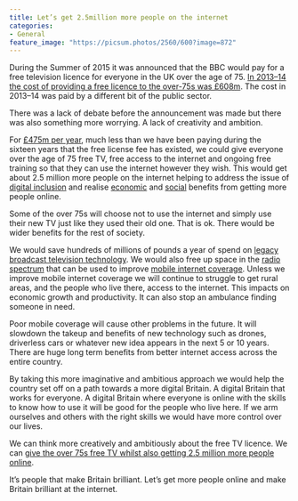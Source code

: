 ```yaml
---
title: Let’s get 2.5million more people on the internet
categories:
- General
feature_image: "https://picsum.photos/2560/600?image=872"
---
```


During the Summer of 2015 it was announced that the BBC would pay for a free television licence for everyone in the UK over the age of 75. [In 2013–14 the cost of providing a free licence to the over-75s was £608m](http://www.bbc.co.uk/news/uk-politics-33414693). The cost in 2013–14 was paid by a different bit of the public sector.

There was a lack of debate before the announcement was made but there was also something more worrying. A lack of creativity and ambition.

<!-- more -->

For [£475m per year](https://docs.google.com/document/d/1F9JwKhLfvWcxPZtuY2YeuBDceFow0pEWI0NwwLXG0T0/edit), much less than we have been paying during the sixteen years that the free license fee has existed, we could give everyone over the age of 75 free TV, free access to the internet and ongoing free training so that they can use the internet however they wish. This would get about 2.5 million more people on the internet helping to address the issue of [digital inclusion](https://digitalinclusion.blog.gov.uk/2015/08/20/focus-on-local-digital-inclusion/) and realise [economic](http://press.labour.org.uk/post/103590727709/chi-onwurah-mp-welcomes-report-that-would-help) and [social](http://www.scvo.org.uk/blog/lets-talk-about-digital-participation/) benefits from getting more people online.

Some of the over 75s will choose not to use the internet and simply use their new TV just like they used their old one. That is ok. There would be wider benefits for the rest of society.

We would save hundreds of millions of pounds a year of spend on [legacy broadcast television technology](http://consumers.ofcom.org.uk/tv-radio/television/how-tv-transmitters-transformed-and-towered-over-the-uk/). We would also free up space in the [radio spectrum](https://en.wikipedia.org/wiki/Radio_spectrum) that can be used to improve [mobile internet coverage](http://www.ofcom.org.uk/mobile-coverage). Unless we improve mobile internet coverage we will continue to struggle to get rural areas, and the people who live there, access to the internet. This impacts on economic growth and productivity. It can also stop an ambulance finding someone in need.

Poor mobile coverage will cause other problems in the future. It will slowdown the takeup and benefits of new technology such as drones, driverless cars or whatever new idea appears in the next 5 or 10 years. There are huge long term benefits from better internet access across the entire country.

By taking this more imaginative and ambitious approach we would help the country set off on a path towards a more digital Britain. A digital Britain that works for everyone. A digital Britain where everyone is online with the skills to know how to use it will be good for the people who live here. If we arm ourselves and others with the right skills we would have more control over our lives.

We can think more creatively and ambitiously about the free TV licence. We can [give the over 75s free TV whilst also getting 2.5 million more people online](https://docs.google.com/document/d/1F9JwKhLfvWcxPZtuY2YeuBDceFow0pEWI0NwwLXG0T0/edit#).

It’s people that make Britain brilliant. Let’s get more people online and make Britain brilliant at the internet.
